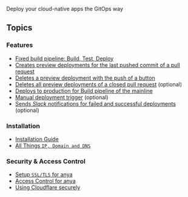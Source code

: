 Deploy your cloud-native apps the GitOps way

## Topics

### Features

- [Fixed build pipeline: Build, Test, Deploy](features/pipeline.md)
- [Creates preview deployments for the last pushed commit of a pull request](features/preview-deployment.md)
- [Deletes a preview deployment with the push of a button](features/delete-deployment.md)
- [Deletes all preview deployments of a closed pull request](features/delete-deployment.md) (optional)
- [Deploys to production for Build pipeline of the mainline](features/production-deployment.md)
- [Manual deployment trigger](features/manual-deployment.md) (optional)
- [Sends _Slack_ notifications for failed and successful deployments](features/slack-notifications.md) (optional)

### Installation

* [Installation Guide](installation-guide.md)
* [All Things `IP, Domain and DNS`](ip_domain_dns.md)


### Security & Access Control
* [Setup `SSL/TLS` for anya](TLS_HTTPS.md)
* [Access Control for anya](access_control.md)
* [Using Cloudflare securely](cloudflare.md)
